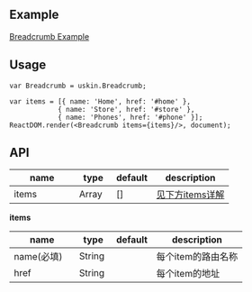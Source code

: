 ## Example
<a href="./breadcrumb.html" target="_blank">Breadcrumb Example</a>

## Usage
```
var Breadcrumb = uskin.Breadcrumb;

var items = [{ name: 'Home', href: '#home' },
            { name: 'Store', href: '#store' },
            { name: 'Phones', href: '#phone' }];
ReactDOM.render(<Breadcrumb items={items}/>, document);
```

## API
<table>
  <thead>
    <tr>
      <th style="width: 100px;">name</th>
      <th style="width: 50px;">type</th>
      <th style="width: 50px;">default</th>
      <th>description</th>
    </tr>
  </thead>
  <tbody>
    <tr>
      <td>items</td>
      <td>Array</td>
      <td>[]</td>
      <td><a href="#items">见下方items详解</a></td>
    </tr>
    <tr>
  </tbody>
</table>

**items**
<table id="items">
  <thead>
    <tr>
      <th style="width: 100px;">name</th>
      <th style="width: 50px;">type</th>
      <th style="width: 50px;">default</th>
      <th>description</th>
    </tr>
  </thead>
  <tbody>
    <tr>
      <td>name(必填)</td>
      <td>String</td>
      <td></td>
      <td>每个item的路由名称</td>
    </tr>
    <tr>
      <td>href</td>
      <td>String</td>
      <td></td>
      <td>每个item的地址</td>
    </tr>
  </tbody>
</table>